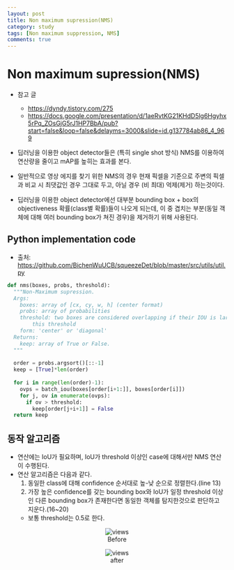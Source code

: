```yaml
---
layout: post
title: Non maximum supression(NMS)
category: study
tags: [Non maximum suppression, NMS]
comments: true
---
```


# Non maximum supression(NMS)

- 참고 글
  - https://dyndy.tistory.com/275
  - https://docs.google.com/presentation/d/1aeRvtKG21KHdD5lg6Hgyhx5rPq_ZOsGjG5rJ1HP7BbA/pub?start=false&loop=false&delayms=3000&slide=id.g137784ab86_4_969

- 딥러닝을 이용한 object detector들은 (특히 single shot 방식) NMS를 이용하여 연산량을 줄이고 mAP를 높히는 효과를 본다.
- 일반적으로 영상 에지를 찾기 위한 NMS의 경우 현재 픽셀을 기준으로 주변의 픽셀과 비교 시 최댓값인 경우 그대로 두고, 아닐 경우 (비 최대) 억제(제거) 하는것이다.

- 딥러닝을 이용한 object detector에선 대부분 bounding box + box의 objectiveness 확률(class별 확률)들이 나오게 되는데, 이 중 겹치는 부분(동일 객체에 대해 여러 bounding box가 쳐진 경우)을 제거하기 위해 사용된다.

## Python implementation code
- 출처: https://github.com/BichenWuUCB/squeezeDet/blob/master/src/utils/util.py

```python
def nms(boxes, probs, threshold):
  """Non-Maximum supression.
  Args:
    boxes: array of [cx, cy, w, h] (center format)
    probs: array of probabilities
    threshold: two boxes are considered overlapping if their IOU is largher than
        this threshold
    form: 'center' or 'diagonal'
  Returns:
    keep: array of True or False.
  """
 
  order = probs.argsort()[::-1]
  keep = [True]*len(order)
 
  for i in range(len(order)-1):
    ovps = batch_iou(boxes[order[i+1:]], boxes[order[i]])
    for j, ov in enumerate(ovps):
      if ov > threshold:
        keep[order[j+i+1]] = False
  return keep
```

## 동작 알고리즘
- 연산에는 IoU가 필요하며, IoU가 threshold 이상인 case에 대해서만 NMS 연산이 수행된다.
- 연산 알고리즘은 다음과 같다.
  1. 동일한 class에 대해 confidence 순서대로 높-낮 순으로 정렬한다.(line 13)
  2. 가장 높은 confidence를 갖는 bounding box와 IoU가 일정 threshold 이상인 다른 bounding box가 존재한다면 동일한 객체를 탐지한것으로 판단하고 지운다.(16~20)
    - 보통 threshold는 0.5로 한다.

<center>
<figure>
<img src="/assets/post_img/papers/2019-05-02-nms/fig1.png" alt="views">
<figcaption>Before</figcaption>
</figure>
</center>

<center>
<figure>
<img src="/assets/post_img/papers/2019-05-02-nms/fig2.png" alt="views">
<figcaption>after</figcaption>
</figure>
</center>
